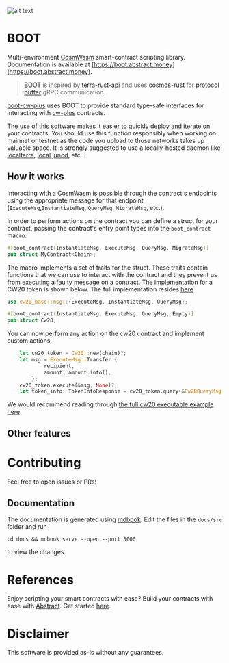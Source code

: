 ![alt text](https://raw.githubusercontent.com/Abstract-OS/assets/c85b8ed5104b26bfb0f97dc9d30a8813a4a1b60b/DALL%C2%B7E%20Boot%20(2).png)
# BOOT

Multi-environment [CosmWasm](https://cosmwasm.com/) smart-contract scripting library.  Documentation is available at [https://boot.abstract.money](https://boot.abstract.money).

> [BOOT](boot-core/README.md) is inspired by [terra-rust-api](https://github.com/PFC-Validator/terra-rust) and uses [cosmos-rust](https://github.com/cosmos/cosmos-rust) for [protocol buffer](https://developers.google.com/protocol-buffers/docs/overview) gRPC communication.


[boot-cw-plus](boot-cw-plus/README.md) uses BOOT to provide standard type-safe interfaces for interacting with [cw-plus](https://github.com/CosmWasm/cw-plus) contracts.

The use of this software makes it easier to quickly deploy and iterate on your contracts. You should use this function responsibly when working on mainnet or testnet as the code you upload to those networks takes up valuable space. It is strongly suggested to use a locally-hosted daemon like [localterra](https://github.com/terra-money/LocalTerra), [local junod](https://docs.junonetwork.io/smart-contracts-and-junod-development/junod-local-dev-setup), etc.
.
## How it works

Interacting with a [CosmWasm](https://cosmwasm.com/) is possible through the contract's endpoints using the appropriate message for that endpoint (`ExecuteMsg`,`InstantiateMsg`, `QueryMsg`, `MigrateMsg`, etc.).

In order to perform actions on the contract you can define a struct for your contract, passing the contract's entry point types into the `boot_contract` macro:

```rust
#[boot_contract(InstantiateMsg, ExecuteMsg, QueryMsg, MigrateMsg)]
pub struct MyContract<Chain>;
```

The macro implements a set of traits for the struct. These traits contain functions that we can use to interact with the contract and they prevent us from executing a faulty message on a contract. The implementation for a CW20 token is shown below. The full implementation resides [here](boot-cw-plus/src/cw20.rs)

```rust
use cw20_base::msg::{ExecuteMsg, InstantiateMsg, QueryMsg};

#[boot_contract(InstantiateMsg, ExecuteMsg, QueryMsg, Empty)]
pub struct Cw20;
```

You can now perform any action on the cw20 contract and implement custom actions.

```rust
    let cw20_token = Cw20::new(chain)?;
    let msg = ExecuteMsg::Transfer {
            recipient,
            amount: amount.into(),
        };
    cw20_token.execute(&msg, None)?;
    let token_info: TokenInfoResponse = cw20_token.query(&Cw20QueryMsg::TokenInfo {}).await?;
```

We would recommend reading through [the full cw20 executable example here](boot-core/examples/cw20.rs).

## Other features


# Contributing
Feel free to open issues or PRs!

## Documentation
The documentation is generated using [mdbook](https://rust-lang.github.io/mdBook/index.html). Edit the files in the `docs/src` folder and run
```shell
cd docs && mdbook serve --open --port 5000
```
to view the changes.

# References
Enjoy scripting your smart contracts with ease? Build your contracts with ease with [Abstract](https://abstract.money). Get started [here](https://docs.abstract.money/building-on-abstract/writing-modules/writing-an-app).

# Disclaimer
This software is provided as-is without any guarantees.
